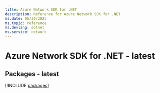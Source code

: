 ```yaml
---
title: Azure Network SDK for .NET
description: Reference for Azure Network SDK for .NET
ms.date: 05/30/2025
ms.topic: reference
ms.devlang: dotnet
ms.service: network
---
```

# Azure Network SDK for .NET - latest
## Packages - latest
[!INCLUDE [packages](network-index.md)]